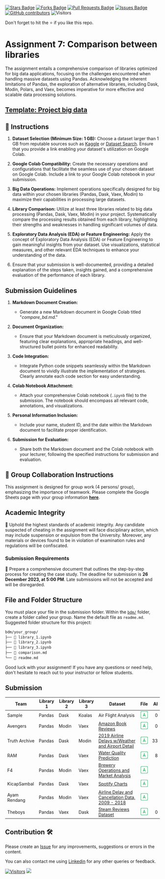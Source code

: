 <a href="https://github.com/drshahizan/Python-big-data/stargazers"><img src="https://img.shields.io/github/stars/drshahizan/Python-big-data" alt="Stars Badge"/></a>
<a href="https://github.com/drshahizan/Python-big-data/network/members"><img src="https://img.shields.io/github/forks/drshahizan/Python-big-data" alt="Forks Badge"/></a>
<a href="https://github.com/drshahizan/Python-big-data/pulls"><img src="https://img.shields.io/github/issues-pr/drshahizan/Python-big-data" alt="Pull Requests Badge"/></a>
<a href="https://github.com/drshahizan/Python-big-data/issues"><img src="https://img.shields.io/github/issues/drshahizan/Python-big-data" alt="Issues Badge"/></a>
<a href="https://github.com/drshahizan/Python-big-data/graphs/contributors"><img alt="GitHub contributors" src="https://img.shields.io/github/contributors/drshahizan/Python-big-data?color=2b9348"></a>
![Visitors](https://api.visitorbadge.io/api/visitors?path=https%3A%2F%2Fgithub.com%2Fdrshahizan%2FPython-big-data&labelColor=%23d9e3f0&countColor=%23697689&style=flat)

Don't forget to hit the :star: if you like this repo.

# Assignment 7: Comparison between libraries
The assignment entails a comprehensive comparison of libraries optimized for big data applications, focusing on the challenges encountered when handling massive datasets using Pandas. Acknowledging the inherent limitations of Pandas, the exploration of alternative libraries, including Dask, Modin, Polars, and Vaex, becomes imperative for more effective and scalable data processing solutions.

## [Template: Project big data](./sample/compare_big_data.ipynb)

## 🚀 Instructions
1. **Dataset Selection (Minimum Size: 1 GB):** Choose a dataset larger than 1 GB from reputable sources such as [Kaggle](https://www.kaggle.com/datasets) or [Dataset Search](https://datasetsearch.research.google.com/). Ensure that you provide a link enabling your dataset's utilization on Google Colab.

2. **Google Colab Compatibility:** Create the necessary operations and configurations that facilitate the seamless use of your chosen dataset on Google Colab. Include a link to your Google Colab notebook in your submission.

3. **Big Data Operations:** Implement operations specifically designed for big data within your chosen libraries (Pandas, Dask, Vaex, Modin) to maximize their capabilities in processing large datasets.

4. **Library Comparison:** Utilize at least three libraries related to big data processing (Pandas, Dask, Vaex, Modin) in your project. Systematically compare the processing results obtained from each library, highlighting their strengths and weaknesses in handling significant volumes of data.

5. **Exploratory Data Analysis (EDA) or Feature Engineering:** Apply the concept of Exploratory Data Analysis (EDA) or Feature Engineering to gain meaningful insights from your dataset. Use visualizations, statistical measures, and other relevant EDA techniques to enhance your understanding of the data.

6. Ensure that your submission is well-documented, providing a detailed explanation of the steps taken, insights gained, and a comprehensive evaluation of the performance of each library.

## Submission Guidelines

1. **Markdown Document Creation:**
   - Generate a new Markdown document in Google Colab titled "*compare_bd.md*."

2. **Document Organization:**
   - Ensure that your Markdown document is meticulously organized, featuring clear explanations, appropriate headings, and well-structured bullet points for enhanced readability.

3. **Code Integration:**
   - Integrate Python code snippets seamlessly within the Markdown document to vividly illustrate the implementation of strategies. Clearly annotate each code section for easy understanding.

4. **Colab Notebook Attachment:**
   - Attach your comprehensive Colab notebook (`.ipynb` file) to the submission. The notebook should encompass all relevant code, annotations, and visualizations.

5. **Personal Information Inclusion:**
   - Include your name, student ID, and the date within the Markdown document to facilitate proper identification.

6. **Submission for Evaluation:**
   - Share both the Markdown document and the Colab notebook with your lecturer, following the specified instructions for submission and evaluation.

## 🚀 Group Collaboration Instructions
This assignment is designed for group work (4 persons/ group), emphasizing the importance of teamwork. Please complete the Google Sheets page with your group information [**here**](https://docs.google.com/spreadsheets/d/1WJWrzrGmfC0z5CmTYCGmlkKa7_byYOoxlU0MTg7pRrk/edit#gid=1360008561). 

## Academic Integrity
🚫 Uphold the highest standards of academic integrity. Any candidate suspected of cheating in the assignment will face disciplinary action, which may include suspension or expulsion from the University. Moreover, any materials or devices found to be in violation of examination rules and regulations will be confiscated.

### Submission Requirements
📝 Prepare a comprehensive document that outlines the step-by-step process for creating the case study. 
The deadline for submission is **26 December 2023, at 5:00 PM**. Late submissions will not be accepted and will be disregarded.

## File and Folder Structure 

You must place your file in the submission folder. Within the [`bdm/`](https://github.com/drshahizan/Python-big-data/edit/main/assignment/ass7/bdm) folder, create a folder called your group. Name the default file as `readme.md`. Suggested folder structure for this project:

```html
bdm/your_group/
├── 📄 library_1.ipynb
├── 📄 library_2.ipynb
├── 📄 library_3.ipynb
├── 📄 comparison.md
└── 📄 readme.md

```

Good luck with your assignment! If you have any questions or need help, don't hesitate to reach out to your instructor or fellow students.

## Submission

| Team | Library 1 | Library 2 | Library 3 | Dataset |  File | AI |
| ----- | ----- | ------ | ------ |  ------ | :------: | ------: | 
| Sample | Pandas | Dask | Koalas | Air Flight Analysis | <a href="./sample/readme.md" ><img src="../../../images/answer.png" width="24px" height="24px" > | 0 |
| Avengers | Pandas | Modin | Vaex | [Amazon Book Reviews](https://www.kaggle.com/datasets/mohamedbakhet/amazon-books-reviews) | <a href="./Avengers/readme.md" ><img src="../../../images/answer.png" width="24px" height="24px" > | 0 |
| Truth Archive | Pandas | Dask |Modin  | [2019 Airline Delays w/Weather and Airport Detail](https://www.kaggle.com/datasets/threnjen/2019-airline-delays-and-cancellations) | <a href="./Thruth%20Archive/readme.md" ><img src="../../../images/answer.png" width="24px" height="24px" > | 33 |
| RAM | Pandas | Dask |Vaex  | [Water Quality Prediction](https://www.kaggle.com/datasets/mitanshuchakrawarty/water-quality-prediction) | <a href="./RAM/readme.md" ><img src="../../../images/answer.png" width="24px" height="24px" > | 8 |
| F4 | Pandas | Modin |Vaex  | [Brewery Operations and Market Analysis](https://www.kaggle.com/datasets/ankurnapa/brewery-operations-and-market-analysis-dataset) | <a href="./F4/readme.md" ><img src="../../../images/answer.png" width="24px" height="24px" > |
| KicapSambal | Pandas | Dask | Vaex  | [Spotify Charts](https://www.kaggle.com/datasets/dhruvildave/spotify-charts) | <a href="./KicapSambal/readme.md" ><img src="../../../images/answer.png" width="24px" height="24px" > |
| Ayam Rendang | Pandas | Modin | Vaex | [Airline Delay and Cancellation Data, 2009 - 2018](https://www.kaggle.com/datasets/yuanyuwendymu/airline-delay-and-cancellation-data-2009-2018/code) | <a href="" ><img src="../../../images/answer.png" width="24px" height="24px" > |
| Theboys | Pandas | Vaex | Dask | [Steam Reviews Dataset](https://www.kaggle.com/datasets/forgemaster/steam-reviews-dataset?select=reviews-1230-2345.csv) | <a href="https://github.com/drshahizan/Python-big-data/tree/main/assignment/ass7/bdm/Theboys" ><img src="../../../images/answer.png" width="24px" height="24px" > | 0 |



## Contribution 🛠️
Please create an [Issue](https://github.com/drshahizan/Python_EDA/issues) for any improvements, suggestions or errors in the content.

You can also contact me using [Linkedin](https://www.linkedin.com/in/drshahizan/) for any other queries or feedback.

[![Visitors](https://api.visitorbadge.io/api/visitors?path=https%3A%2F%2Fgithub.com%2Fdrshahizan&labelColor=%23697689&countColor=%23555555&style=plastic)](https://visitorbadge.io/status?path=https%3A%2F%2Fgithub.com%2Fdrshahizan)
![](https://hit.yhype.me/github/profile?user_id=81284918)
